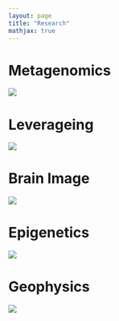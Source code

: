 ```yaml
---
layout: page
title: "Research"
mathjax: true
---
```

# Metagenomics
![](assets/metagene.png=x250)

# Leverageing
![](assets/leveraging.png=x250)

# Brain Image
![](assets/brain_image.jpeg=x250)

# Epigenetics
![](assets/epigenetica1.jpg=x250)

# Geophysics
![](assets/geography.png=x250)

